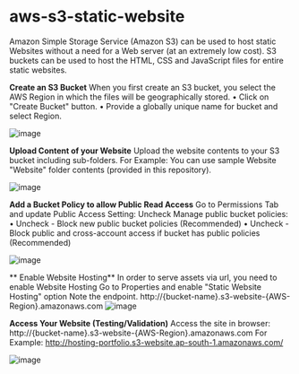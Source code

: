 # aws-s3-static-website
Amazon Simple Storage Service (Amazon S3) can be used to host static Websites without a need for a Web server (at an extremely low cost). S3 buckets can be used to host the HTML, CSS and JavaScript files for entire static websites.



**Create an S3 Bucket**
When you first create an S3 bucket, you select the AWS Region in which the files will be geographically stored.
•	Click on "Create Bucket" button.
•	Provide a globally unique name for bucket and select Region.

![image](https://github.com/user-attachments/assets/fcae35e3-4539-46e3-b570-02045a188cf7)

**Upload Content of your Website**
Upload the website contents to your S3 bucket including sub-folders.
For Example: You can use sample Website "Website" folder contents (provided in this repository).

![image](https://github.com/user-attachments/assets/cc1efc75-cfd9-44c3-ae5c-4df32276db80)


**Add a Bucket Policy to allow Public Read Access**
Go to Permissions Tab and update Public Access Setting:
Uncheck Manage public bucket policies:
•	Uncheck - Block new public bucket policies (Recommended)
•	Uncheck - Block public and cross-account access if bucket has public policies (Recommended)

![image](https://github.com/user-attachments/assets/37186005-ab06-49a4-a42e-27e0a8bb74b2)


** Enable Website Hosting**
In order to serve assets via url, you need to enable Website Hosting
Go to Properties and enable "Static Website Hosting" option
Note the endpoint. http://{bucket-name}.s3-website-{AWS-Region}.amazonaws.com
![image](https://github.com/user-attachments/assets/72a4298a-b644-4bb6-b21f-d15ad083d3ab)



**Access Your Website (Testing/Validation)**
Access the site in browser: http://{bucket-name}.s3-website-{AWS-Region}.amazonaws.com
For Example: http://hosting-portfolio.s3-website.ap-south-1.amazonaws.com/



![image](https://github.com/user-attachments/assets/41dc9466-3fbd-4b06-a764-106b1e05a277)



